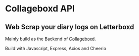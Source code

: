 # Collageboxd API
## Web Scrap your diary logs on Letterboxd
Mainly build as the Backend of [Collageboxd](https://github.com/victorhfernandes/collageboxd).

Build with Javascript, Express, Axios and Cheerio
